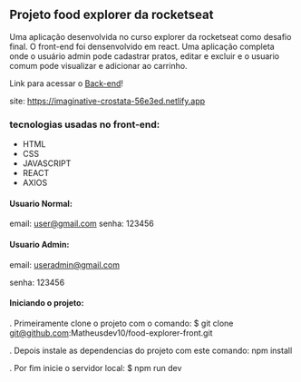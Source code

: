 ## Projeto food explorer da rocketseat

Uma aplicação desenvolvida no curso explorer da rocketseat como desafio final. O front-end foi densenvolvido em react. Uma aplicação completa onde o usuário admin pode cadastrar pratos, editar e excluir e o usuario comum pode visualizar e adicionar ao carrinho.

Link para acessar o [Back-end](https://github.com/Matheusdev10/api-food-explorer)!

site: https://imaginative-crostata-56e3ed.netlify.app

### tecnologias usadas no front-end:

- HTML
- CSS
- JAVASCRIPT
- REACT
- AXIOS

#### Usuario Normal:

email: user@gmail.com
senha: 123456

#### Usuario Admin:

email: useradmin@gmail.com

senha: 123456

#### Iniciando o projeto:

. Primeiramente clone o projeto com o comando:
$ git clone git@github.com:Matheusdev10/food-explorer-front.git

. Depois instale as dependencias do projeto com este comando:
npm install

. Por fim inicie o servidor local:
$ npm run dev
